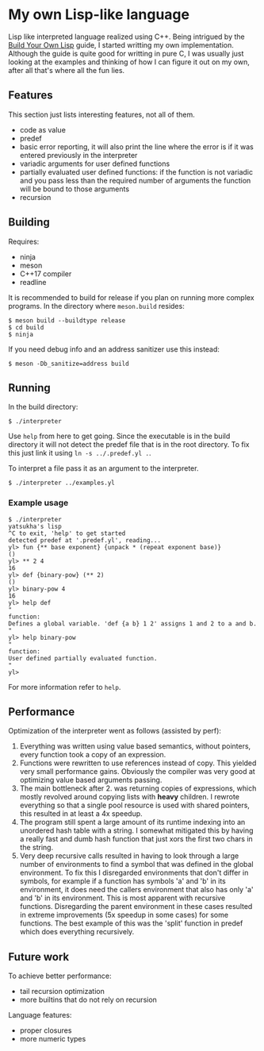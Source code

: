 # My own Lisp-like language

 Lisp like interpreted language realized using C++. Being intrigued by the [Build Your Own Lisp](http://www.buildyourownlisp.com) guide, I started writting my own implementation. Although the guide is quite good for writting in pure C, I was usually just looking at the examples and thinking of how I can figure it out on my own, after all that's where all the fun lies.

## Features

This section just lists interesting features, not all of them.

 * code as value
 * predef
 * basic error reporting, it will also print the line where the error is if it was entered previously in the interpreter
 * variadic arguments for user defined functions
 * partially evaluated user defined functions: if the function is not variadic and you pass less than the required number of arguments the function will be bound to those arguments
 * recursion

## Building

Requires:
  * ninja
  * meson
  * C++17 compiler
  * readline

It is recommended to build for release if you plan on running more complex programs.
In the directory where `meson.build` resides:

```
$ meson build --buildtype release
$ cd build
$ ninja
```

If you need debug info and an address sanitizer use this instead:

```
$ meson -Db_sanitize=address build
```

## Running

In the build directory:

```
$ ./interpreter
```

Use `help` from here to get going. Since the executable is in the build directory it will not detect the predef file that is in the root directory. To fix this just link it using `ln -s ../.predef.yl .`.

To interpret a file pass it as an argument to the interpreter.

```
$ ./interpreter ../examples.yl
```

### Example usage

```
$ ./interpreter
yatsukha's lisp
^C to exit, 'help' to get started
detected predef at '.predef.yl', reading...
yl> fun {** base exponent} {unpack * (repeat exponent base)}
()
yl> ** 2 4
16
yl> def {binary-pow} (** 2)
()
yl> binary-pow 4
16
yl> help def
"
function:
Defines a global variable. 'def {a b} 1 2' assigns 1 and 2 to a and b.
"
yl> help binary-pow
"
function:
User defined partially evaluated function.
"
yl>
```

For more information refer to `help`.

## Performance

Optimization of the interpreter went as follows (assisted by perf):
  1. Everything was written using value based semantics, without pointers, every function took a copy of an expression.
  2. Functions were rewritten to use references instead of copy. This yielded very small performance gains. Obviously the compiler was very good at optimizing value based arguments passing.
  3. The main bottleneck after 2. was returning copies of expressions, which mostly revolved around copying lists with __heavy__ children. I rewrote everything so that a single pool resource is used with shared pointers, this resulted in at least a 4x speedup.
  4. The program still spent a large amount of its runtime indexing into an unordered hash table with a string. I somewhat mitigated this by having a really fast and dumb hash function that just xors the first two chars in the string.
  5. Very deep recursive calls resulted in having to look through a large number of environments to find a symbol that was defined in the global environment. To fix this I disregarded environments that don't differ in symbols, for example if a function has symbols 'a' and 'b' in its environment, it does need the callers environment that also has only 'a' and 'b' in its environment. This is most apparent with recursive functions. Disregarding the parent environment in these cases resulted in extreme improvements (5x speedup in some cases) for some functions. The best example of this was the 'split' function in predef which does everything recursively.

## Future work

To achieve better performance:
  * tail recursion optimization
  * more builtins that do not rely on recursion

Language features:
  * proper closures
  * more numeric types
